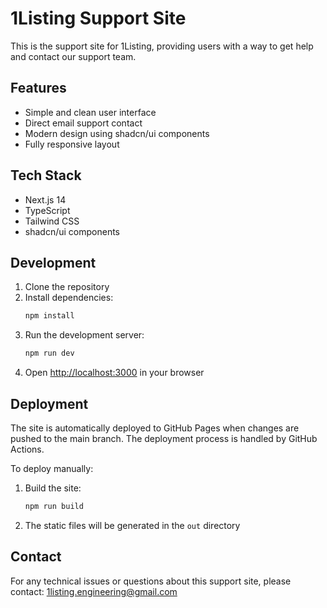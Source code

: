 # 1Listing Support Site

This is the support site for 1Listing, providing users with a way to get help and contact our support team.

## Features

- Simple and clean user interface
- Direct email support contact
- Modern design using shadcn/ui components
- Fully responsive layout

## Tech Stack

- Next.js 14
- TypeScript
- Tailwind CSS
- shadcn/ui components

## Development

1. Clone the repository
2. Install dependencies:
   ```bash
   npm install
   ```
3. Run the development server:
   ```bash
   npm run dev
   ```
4. Open [http://localhost:3000](http://localhost:3000) in your browser

## Deployment

The site is automatically deployed to GitHub Pages when changes are pushed to the main branch. The deployment process is handled by GitHub Actions.

To deploy manually:

1. Build the site:
   ```bash
   npm run build
   ```
2. The static files will be generated in the `out` directory

## Contact

For any technical issues or questions about this support site, please contact:
1listing.engineering@gmail.com
